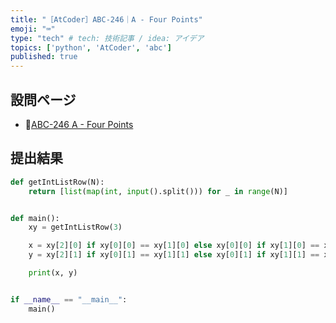 ```yaml
---
title: "［AtCoder］ABC-246｜A - Four Points"
emoji: "⌨️"
type: "tech" # tech: 技術記事 / idea: アイデア
topics: ['python', 'AtCoder', 'abc']
published: true
---
```


## 設問ページ

- 🔗[ABC-246 A - Four Points](https://atcoder.jp/contests/abc246/tasks/abc246_a)

## 提出結果

```python
def getIntListRow(N):
    return [list(map(int, input().split())) for _ in range(N)]


def main():
    xy = getIntListRow(3)

    x = xy[2][0] if xy[0][0] == xy[1][0] else xy[0][0] if xy[1][0] == xy[2][0] else xy[1][0]
    y = xy[2][1] if xy[0][1] == xy[1][1] else xy[0][1] if xy[1][1] == xy[2][1] else xy[1][1]

    print(x, y)


if __name__ == "__main__":
    main()
```
